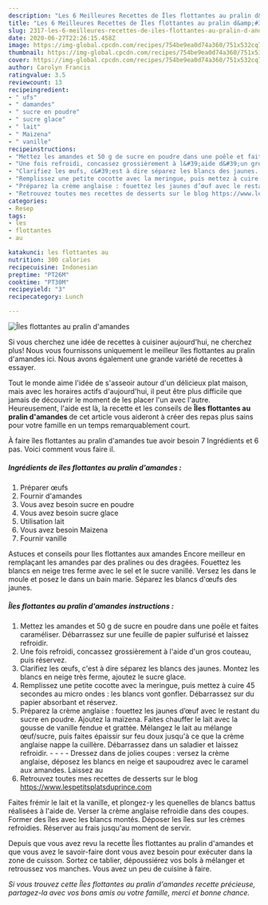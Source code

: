 ```yaml
---
description: "Les 6 Meilleures Recettes de Îles flottantes au pralin d&amp;#39;amandes"
title: "Les 6 Meilleures Recettes de Îles flottantes au pralin d&amp;#39;amandes"
slug: 2317-les-6-meilleures-recettes-de-iles-flottantes-au-pralin-d-and-39-amandes
date: 2020-06-27T22:26:15.458Z
image: https://img-global.cpcdn.com/recipes/754be9ea0d74a360/751x532cq70/iles-flottantes-au-pralin-damandes-photo-principale-de-la-recette.jpg
thumbnail: https://img-global.cpcdn.com/recipes/754be9ea0d74a360/751x532cq70/iles-flottantes-au-pralin-damandes-photo-principale-de-la-recette.jpg
cover: https://img-global.cpcdn.com/recipes/754be9ea0d74a360/751x532cq70/iles-flottantes-au-pralin-damandes-photo-principale-de-la-recette.jpg
author: Carolyn Francis
ratingvalue: 3.5
reviewcount: 13
recipeingredient:
- " ufs"
- " damandes"
- " sucre en poudre"
- " sucre glace"
- " lait"
- " Maizena"
- " vanille"
recipeinstructions:
- "Mettez les amandes et 50 g de sucre en poudre dans une poêle et faites caraméliser. Débarrassez sur une feuille de papier sulfurisé et laissez refroidir."
- "Une fois refroidi, concassez grossièrement à l&#39;aide d&#39;un gros couteau, puis réservez."
- "Clarifiez les œufs, c&#39;est à dire séparez les blancs des jaunes. Montez les blancs en neige très ferme, ajoutez le sucre glace."
- "Remplissez une petite cocotte avec la meringue, puis mettez à cuire 45 secondes au micro ondes : les blancs vont gonfler. Débarrassez sur du papier absorbant et réservez."
- "Préparez la crème anglaise : fouettez les jaunes d’œuf avec le restant du sucre en poudre. Ajoutez la maïzena. Faites chauffer le lait avec la gousse de vanille fendue et grattée. Mélangez le lait au mélange œuf/sucre, puis faites épaissir sur feu doux jusqu&#39;à ce que la crème anglaise nappe la cuillère. Débarrassez dans un saladier et laissez refroidir.     Dressez dans de jolies coupes : versez la crème anglaise, déposez les blancs en neige et saupoudrez avec le caramel aux amandes. Laissez au"
- "Retrouvez toutes mes recettes de desserts sur le blog https://www.lespetitsplatsduprince.com"
categories:
- Resep
tags:
- les
- flottantes
- au

katakunci: les flottantes au 
nutrition: 300 calories
recipecuisine: Indonesian
preptime: "PT26M"
cooktime: "PT30M"
recipeyield: "3"
recipecategory: Lunch

---
```



![Îles flottantes au pralin d&#39;amandes](https://img-global.cpcdn.com/recipes/754be9ea0d74a360/751x532cq70/iles-flottantes-au-pralin-damandes-photo-principale-de-la-recette.jpg)

Si vous cherchez une idée de recettes à cuisiner aujourd'hui, ne cherchez plus! Nous vous fournissons uniquement le meilleur îles flottantes au pralin d&#39;amandes ici. Nous avons également une grande variété de recettes à essayer.

Tout le monde aime l'idée de s'asseoir autour d'un délicieux plat maison, mais avec les horaires actifs d'aujourd'hui, il peut être plus difficile que jamais de découvrir le moment de les placer l'un avec l'autre. Heureusement, l'aide est là, la recette et les conseils de <strong> Îles flottantes au pralin d&#39;amandes </strong> de cet article vous aideront à créer des repas plus sains pour votre famille en un temps remarquablement court.

<!--inarticleads1-->

À faire îles flottantes au pralin d&#39;amandes tue avoir besoin 7 Ingrédients et 6 pas. Voici comment vous faire il.

##### Ingrédients de îles flottantes au pralin d&#39;amandes :

1. Préparer  œufs
1. Fournir  d&#39;amandes
1. Vous avez besoin  sucre en poudre
1. Vous avez besoin  sucre glace
1. Utilisation  lait
1. Vous avez besoin  Maizena
1. Fournir  vanille


Astuces et conseils pour Iles flottantes aux amandes Encore meilleur en remplaçant les amandes par des pralines ou des dragées. Fouettez les blancs en neige tres ferme avec le sel et le sucre vanillé. Versez les dans le moule et posez le dans un bain marie. Séparez les blancs d&#39;œufs des jaunes. 

<!--inarticleads2-->

##### Îles flottantes au pralin d&#39;amandes instructions :

1. Mettez les amandes et 50 g de sucre en poudre dans une poêle et faites caraméliser. Débarrassez sur une feuille de papier sulfurisé et laissez refroidir.
1. Une fois refroidi, concassez grossièrement à l&#39;aide d&#39;un gros couteau, puis réservez.
1. Clarifiez les œufs, c&#39;est à dire séparez les blancs des jaunes. Montez les blancs en neige très ferme, ajoutez le sucre glace.
1. Remplissez une petite cocotte avec la meringue, puis mettez à cuire 45 secondes au micro ondes : les blancs vont gonfler. Débarrassez sur du papier absorbant et réservez.
1. Préparez la crème anglaise : fouettez les jaunes d’œuf avec le restant du sucre en poudre. Ajoutez la maïzena. Faites chauffer le lait avec la gousse de vanille fendue et grattée. Mélangez le lait au mélange œuf/sucre, puis faites épaissir sur feu doux jusqu&#39;à ce que la crème anglaise nappe la cuillère. Débarrassez dans un saladier et laissez refroidir. -  -   -  - Dressez dans de jolies coupes : versez la crème anglaise, déposez les blancs en neige et saupoudrez avec le caramel aux amandes. Laissez au
1. Retrouvez toutes mes recettes de desserts sur le blog https://www.lespetitsplatsduprince.com


Faites frémir le lait et la vanille, et plongez-y les quenelles de blancs battus réalisées à l&#39;aide de. Verser la crème anglaise refroidie dans des coupes. Former des îles avec les blancs montés. Déposer les îles sur les crèmes refroidies. Réserver au frais jusqu&#39;au moment de servir. 

<!--inarticleads1-->

<p>
Depuis que vous avez revu la recette Îles flottantes au pralin d&#39;amandes et que vous avez le savoir-faire dont vous avez besoin pour exécuter dans la zone de cuisson. Sortez ce tablier, dépoussiérez vos bols à mélanger et retroussez vos manches. Vous avez un peu de cuisine à faire.
</p>

<p>
<i>Si vous trouvez cette Îles flottantes au pralin d&#39;amandes recette précieuse, partagez-la avec vos bons amis ou votre famille, merci et bonne chance.</i>
</p>
